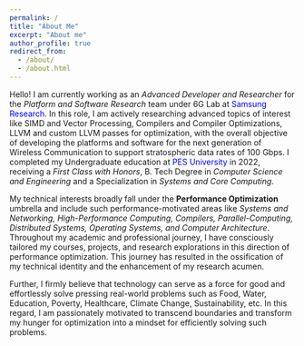 ```yaml
---
permalink: /
title: "About Me"
excerpt: "About me"
author_profile: true
redirect_from: 
  - /about/
  - /about.html
---
```


<style>
  a 
  {
    color: blue;
    text-decoration: none;
  }
</style>

Hello! I am currently working as an *Advanced Developer and Researcher* for the *Platform and Software Research* team under 6G Lab at <a style="text-decoration: none;" href="https://research.samsung.com/sri-b">Samsung Research</a>. In this role, I am actively researching advanced topics of interest like SIMD and Vector Processing, Compilers and Compiler Optimizations, LLVM and custom LLVM passes for optimization, with the overall objective of developing the platforms and software for the next generation of Wireless Communication to support stratospheric data rates of 100 Gbps. I completed my Undergraduate education at <a style="text-decoration: none;" href="https://www.pes.edu">PES University</a> in 2022, receiving a *First Class with Honors*, B. Tech Degree in *Computer Science and Engineering* and a Specialization in *Systems and Core Computing*.

My technical interests broadly fall under the **Performance Optimization** umbrella and include such performance-motivated areas like *Systems and Networking, High-Performance Computing, Compilers, Parallel-Computing, Distributed Systems, Operating Systems, and Computer Architecture*. Throughout my academic and professional journey, I have consciously tailored my courses, projects, and research explorations in this direction of performance optimization. This journey has resulted in the ossification of my technical identity and the enhancement of my research acumen.

Further, I firmly believe that technology can serve as a force for good and effortlessly solve pressing real-world problems such as Food, Water, Education, Poverty, Healthcare, Climate Change, Sustainability, etc. In this regard, I am passionately motivated to transcend boundaries and transform my hunger for optimization into a mindset for efficiently solving such problems. 
